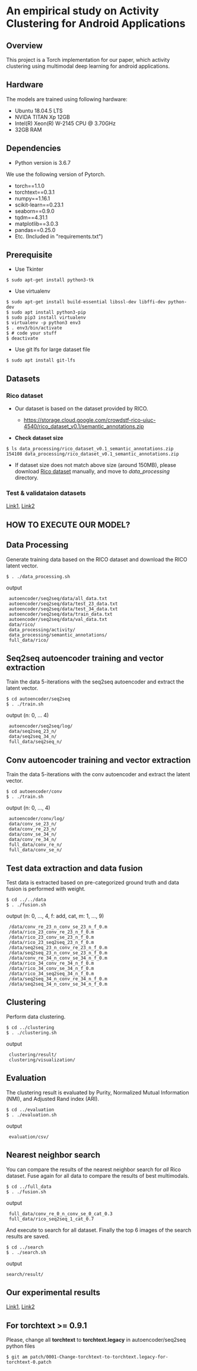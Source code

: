 # An empirical study on Activity Clustering for Android Applications

## Overview
This project is a Torch implementation for our paper, which activity clustering using multimodal deep learning for android applications.

## Hardware
The models are trained using following hardware:
- Ubuntu 18.04.5 LTS
- NVIDA TITAN Xp 12GB
- Intel(R) Xeon(R) W-2145 CPU @ 3.70GHz
- 32GB RAM

## Dependencies
- Python version is 3.6.7

We use the following version of Pytorch.

- torch==1.1.0
- torchtext==0.3.1
- numpy==1.16.1
- scikit-learn==0.23.1
- seaborn==0.9.0
- tqdm==4.31.1
- matplotlib==3.0.3
- pandas==0.25.0
- Etc. (Included in "requirements.txt")

## Prerequisite
- Use Tkinter
```
$ sudo apt-get install python3-tk
```

- Use virtualenv
```
$ sudo apt-get install build-essential libssl-dev libffi-dev python-dev
$ sudo apt install python3-pip
$ sudo pip3 install virtualenv
$ virtualenv -p python3 env3
$ . env3/bin/activate
$ # code your stuff
$ deactivate
```

- Use git lfs for large dataset file
```
$ sudo apt install git-lfs
```

## Datasets
### Rico dataset
- Our dataset is based on the dataset provided by RICO.
    - https://storage.cloud.google.com/crowdstf-rico-uiuc-4540/rico_dataset_v0.1/semantic_annotations.zip

- **Check dataset size**
```
$ ls data_processing/rico_dataset_v0.1_semantic_annotations.zip 
154108 data_processing/rico_dataset_v0.1_semantic_annotations.zip
```
- If dataset size does not match above size (around 150MB), please download [Rico dataset](https://storage.cloud.google.com/crowdstf-rico-uiuc-4540/rico_dataset_v0.1/semantic_annotations.zip) manually, and move to *data_processing* directory.

### Test & validataion datasets
[Link1](https://drive.google.com/file/d/1QawDg9evv8pCx4Eoyg-9EIrJAtjFE93c/view?usp=sharing), [Link2](https://drive.google.com/file/d/17V7VioRXlrcaLo8yRDXmAM2l1mm4MdyP/view?usp=sharing)

## HOW TO EXECUTE OUR MODEL?
## Data Processing
Generate training data based on the RICO dataset and download the RICO latent vector.
```
$ . ./data_processing.sh
```

output
```
 autoencoder/seq2seq/data/all_data.txt
 autoencoder/seq2seq/data/test_23_data.txt
 autoencoder/seq2seq/data/test_34_data.txt
 autoencoder/seq2seq/data/train_data.txt
 autoencoder/seq2seq/data/val_data.txt
 data/rico/
 data_processing/activity/
 data_processing/semantic_annotations/
 full_data/rico/
```

## Seq2seq autoencoder training and vector extraction
Train the data 5-iterations with the seq2seq autoencoder and extract the latent vector.
```
$ cd autoencoder/seq2seq
$ . ./train.sh
```

output (n: 0, ... 4)
```
 autoencoder/seq2seq/log/
 data/seq2seq_23_n/
 data/seq2seq_34_n/
 full_data/seq2seq_n/
```

## Conv autoencoder training and vector extraction
Train the data 5-iterations with the conv autoencoder and extract the latent vector.
```
$ cd autoencoder/conv
$ . ./train.sh
```
output (n: 0, ..., 4)
```
 autoencoder/conv/log/
 data/conv_se_23_n/
 data/conv_re_23_n/
 data/conv_se_34_n/
 data/conv_re_34_n/
 full_data/conv_re_n/
 full_data/conv_se_n/
```

## Test data extraction and data fusion
Test data is extracted based on pre-categorized ground truth and data fusion is performed with weight.
```
$ cd ../../data
$ . ./fusion.sh
```

output (n: 0, ..., 4, f: add, cat,  m: 1, ..., 9)
```
 /data/conv_re_23_n_conv_se_23_n_f_0.m
 /data/rico_23_conv_re_23_n_f_0.m
 /data/rico_23_conv_se_23_n_f_0.m
 /data/rico_23_seq2seq_23_n_f_0.m
 /data/seq2seq_23_n_conv_re_23_n_f_0.m
 /data/seq2seq_23_n_conv_se_23_n_f_0.m
 /data/conv_re_34_n_conv_se_34_n_f_0.m
 /data/rico_34_conv_re_34_n_f_0.m
 /data/rico_34_conv_se_34_n_f_0.m
 /data/rico_34_seq2seq_34_n_f_0.m
 /data/seq2seq_34_n_conv_re_34_n_f_0.m
 /data/seq2seq_34_n_conv_se_34_n_f_0.m
```

## Clustering
Perform data clustering.
```
$ cd ../clustering
$ . ./clustering.sh
```

output
```
 clustering/result/
 clustering/visualization/
```

## Evaluation
The clustering result is evaluated by Purity, Normalized Mutual Information (NMI), and Adjusted Rand index (ARI).
```
$ cd ../evaluation
$ . ./evaluation.sh
```

output
```
 evaluation/csv/
```

## Nearest neighbor search
You can compare the results of the nearest neighbor search for *all* Rico dataset.
Fuse again for all data to compare the results of best multimodals.
```
$ cd ../full_data
$ . ./fusion.sh
```

output
```
 full_data/conv_re_0_n_conv_se_0_cat_0.3
 full_data/rico_seq2seq_1_cat_0.7
```
And execute to search for all dataset.
Finally the top 6 images of the search results are saved.
```
$ cd ../search
$ . ./search.sh
```

output
```
search/result/
```
## Our experimental results
[Link1](https://drive.google.com/file/d/1CHSsMy0Uh7UrVK3Wfbj2aeFKcSOAkkU_/view?usp=sharing), [Link2](https://drive.google.com/file/d/1X_S3XEr5NhJfQOB2GxKfp0Yf_SAxNeJV/view?usp=sharing)

## For torchtext >= 0.9.1
Please, change all **torchtext** to **torchtext.legacy** in autoencoder/seq2seq python files
```
$ git am patch/0001-Change-torchtext-to-torchtext.legacy-for-torchtext-0.patch
```
